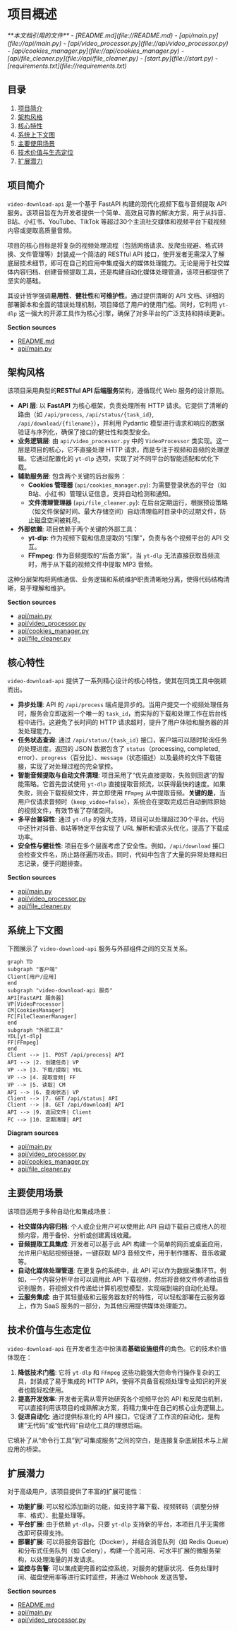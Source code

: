 # 项目概述

<cite>
**本文档引用的文件**
- [README.md](file://README.md)
- [api/main.py](file://api/main.py)
- [api/video_processor.py](file://api/video_processor.py)
- [api/cookies_manager.py](file://api/cookies_manager.py)
- [api/file_cleaner.py](file://api/file_cleaner.py)
- [start.py](file://start.py)
- [requirements.txt](file://requirements.txt)
</cite>

## 目录
1. [项目简介](#项目简介)
2. [架构风格](#架构风格)
3. [核心特性](#核心特性)
4. [系统上下文图](#系统上下文图)
5. [主要使用场景](#主要使用场景)
6. [技术价值与生态定位](#技术价值与生态定位)
7. [扩展潜力](#扩展潜力)

## 项目简介

`video-download-api` 是一个基于 FastAPI 构建的现代化视频下载与音频提取 API 服务。该项目旨在为开发者提供一个简单、高效且可靠的解决方案，用于从抖音、B站、小红书、YouTube、TikTok 等超过30个主流社交媒体和视频平台下载视频内容或提取高质量音频。

项目的核心目标是将复杂的视频处理流程（包括网络请求、反爬虫规避、格式转换、文件管理等）封装成一个简洁的 RESTful API 接口，使开发者无需深入了解底层技术细节，即可在自己的应用中集成强大的媒体处理能力。无论是用于社交媒体内容归档、创建音频提取工具，还是构建自动化媒体处理管道，该项目都提供了坚实的基础。

其设计哲学强调**易用性**、**健壮性**和**可维护性**。通过提供清晰的 API 文档、详细的部署脚本和全面的错误处理机制，项目降低了用户的使用门槛。同时，它利用 `yt-dlp` 这一强大的开源工具作为核心引擎，确保了对多平台的广泛支持和持续更新。

**Section sources**
- [README.md](file://README.md#L1-L370)
- [api/main.py](file://api/main.py#L1-L630)

## 架构风格

该项目采用典型的**RESTful API 后端服务**架构，遵循现代 Web 服务的设计原则。

*   **API 层**: 以 **FastAPI** 为核心框架，负责处理所有 HTTP 请求。它提供了清晰的路由（如 `/api/process`, `/api/status/{task_id}`, `/api/download/{filename}`），并利用 Pydantic 模型进行请求和响应的数据验证与序列化，确保了接口的健壮性和类型安全。
*   **业务逻辑层**: 由 `api/video_processor.py` 中的 `VideoProcessor` 类实现。这一层是项目的核心，它不直接处理 HTTP 请求，而是专注于视频和音频的处理逻辑。它通过配置化的 `yt-dlp` 选项，实现了对不同平台的智能适配和优化下载。
*   **辅助服务层**: 包含两个关键的后台服务：
    *   **Cookies 管理器** (`api/cookies_manager.py`): 为需要登录状态的平台（如B站、小红书）管理认证信息，支持自动检测和通知。
    *   **文件清理管理器** (`api/file_cleaner.py`): 在后台定期运行，根据预设策略（如文件保留时间、最大存储空间）自动清理临时目录中的过期文件，防止磁盘空间被耗尽。
*   **外部依赖**: 项目依赖于两个关键的外部工具：
    *   **yt-dlp**: 作为视频下载和信息提取的“引擎”，负责与各个视频平台的 API 交互。
    *   **FFmpeg**: 作为音频提取的“后备方案”，当 `yt-dlp` 无法直接获取音频流时，用于从下载的视频文件中提取 MP3 音频。

这种分层架构将网络通信、业务逻辑和系统维护职责清晰地分离，使得代码结构清晰，易于理解和维护。

**Section sources**
- [api/main.py](file://api/main.py#L1-L630)
- [api/video_processor.py](file://api/video_processor.py#L10-L502)
- [api/cookies_manager.py](file://api/cookies_manager.py#L19-L488)
- [api/file_cleaner.py](file://api/file_cleaner.py#L15-L197)

## 核心特性

`video-download-api` 提供了一系列精心设计的核心特性，使其在同类工具中脱颖而出。

*   **异步处理**: API 的 `/api/process` 端点是异步的。当用户提交一个视频处理任务时，服务会立即返回一个唯一的 `task_id`，而实际的下载和处理工作在后台线程中进行。这避免了长时间的 HTTP 请求超时，提升了用户体验和服务器的并发处理能力。
*   **任务状态查询**: 通过 `/api/status/{task_id}` 接口，客户端可以随时轮询任务的处理进度。返回的 JSON 数据包含了 `status`（processing, completed, error）、`progress`（百分比）、`message`（状态描述）以及最终的文件下载链接，实现了对处理过程的完全掌控。
*   **智能音频提取与自动文件清理**: 项目采用了“优先直接提取，失败则回退”的智能策略。它首先尝试使用 `yt-dlp` 直接提取音频流，以获得最快的速度。如果失败，则会下载视频文件，并立即使用 `FFmpeg` 从中提取音频。**关键的是**，当用户仅请求音频时（`keep_video=false`），系统会在提取完成后自动删除原始的视频文件，有效节省了存储空间。
*   **多平台兼容性**: 通过 `yt-dlp` 的强大支持，项目可以处理超过30个平台。代码中还针对抖音、B站等特定平台实现了 URL 解析和请求头优化，提高了下载成功率。
*   **安全性与健壮性**: 项目在多个层面考虑了安全性。例如，`/api/download` 接口会检查文件名，防止路径遍历攻击。同时，代码中包含了大量的异常处理和日志记录，便于问题排查。

**Section sources**
- [api/main.py](file://api/main.py#L1-L630)
- [api/video_processor.py](file://api/video_processor.py#L192-L343)
- [api/file_cleaner.py](file://api/file_cleaner.py#L69-L96)

## 系统上下文图

下图展示了 `video-download-api` 服务与外部组件之间的交互关系。

```mermaid
graph TD
subgraph "客户端"
Client[用户/应用]
end
subgraph "video-download-api 服务"
API[FastAPI 服务器]
VP[VideoProcessor]
CM[CookiesManager]
FC[FileCleanerManager]
end
subgraph "外部工具"
YDL[yt-dlp]
FF[FFmpeg]
end
Client --> |1. POST /api/process| API
API --> |2. 创建任务| VP
VP --> |3. 下载/提取| YDL
VP --> |4. 提取音频| FF
VP --> |5. 读取| CM
API --> |6. 查询状态| VP
Client --> |7. GET /api/status| API
Client --> |8. GET /api/download| API
API --> |9. 返回文件| Client
FC --> |10. 定期清理| API
```

**Diagram sources**
- [api/main.py](file://api/main.py#L1-L630)
- [api/video_processor.py](file://api/video_processor.py#L10-L502)
- [api/cookies_manager.py](file://api/cookies_manager.py#L19-L488)
- [api/file_cleaner.py](file://api/file_cleaner.py#L15-L197)

## 主要使用场景

该项目适用于多种自动化和集成场景：

*   **社交媒体内容归档**: 个人或企业用户可以使用此 API 自动下载自己或他人的视频内容，用于备份、分析或创建离线收藏。
*   **音频提取工具集成**: 开发者可以基于此 API 构建一个简单的网页或桌面应用，允许用户粘贴视频链接，一键获取 MP3 音频文件，用于制作播客、音乐收藏等。
*   **自动化媒体处理管道**: 在更复杂的系统中，此 API 可以作为数据采集环节。例如，一个内容分析平台可以调用此 API 下载视频，然后将音频文件传递给语音识别服务，将视频文件传递给计算机视觉模型，实现端到端的自动化处理。
*   **云服务集成**: 由于其轻量级和云服务器友好的特性，可以轻松部署在云服务器上，作为 SaaS 服务的一部分，为其他应用提供媒体处理能力。

## 技术价值与生态定位

`video-download-api` 在开发者生态中扮演着**基础设施组件**的角色。它的技术价值体现在：

1.  **降低技术门槛**: 它将 `yt-dlp` 和 `FFmpeg` 这些功能强大但命令行操作复杂的工具，封装成了易于集成的 HTTP API，使得不具备音视频处理专业知识的开发者也能轻松使用。
2.  **提高开发效率**: 开发者无需从零开始研究各个视频平台的 API 和反爬虫机制，可以直接利用该项目的成熟解决方案，将精力集中在自己的核心业务逻辑上。
3.  **促进自动化**: 通过提供标准化的 API 接口，它促进了工作流的自动化，是构建“无代码”或“低代码”自动化工具的理想后端。

它填补了从“命令行工具”到“可集成服务”之间的空白，是连接复杂底层技术与上层应用的桥梁。

## 扩展潜力

对于高级用户，该项目提供了丰富的扩展可能性：

*   **功能扩展**: 可以轻松添加新的功能，如支持字幕下载、视频转码（调整分辨率、格式）、批量处理等。
*   **平台扩展**: 由于依赖 `yt-dlp`，只要 `yt-dlp` 支持新的平台，本项目几乎无需修改即可获得支持。
*   **部署扩展**: 可以将服务容器化（Docker），并结合消息队列（如 Redis Queue）和分布式任务队列（如 Celery），构建一个高可用、可水平扩展的微服务架构，以处理海量的并发请求。
*   **监控与告警**: 可以集成更完善的监控系统，对服务的健康状况、任务处理时间、磁盘使用率等进行实时监控，并通过 Webhook 发送告警。

**Section sources**
- [README.md](file://README.md#L1-L370)
- [api/main.py](file://api/main.py#L1-L630)
- [api/video_processor.py](file://api/video_processor.py#L10-L502)